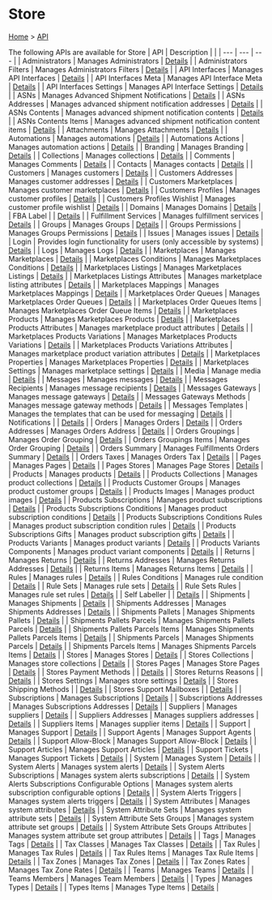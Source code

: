 # Store

[Home](../index.md) > [API](../index.md)

The following APIs are available for Store
| API | Description | |
| --- | --- | --- |
| Administrators | Manages Administrators | [Details](Administrators.md) |
| Administrators Filters | Manages Administrators Filters | [Details](Administrators_Filters.md) |
| API Interfaces | Manages API Interfaces | [Details](API_Interfaces.md) |
| API Interfaces Meta | Manages API Interface Meta | [Details](API_Interfaces_Meta.md) |
| API Interfaces Settings | Manages API Interface Settings | [Details](API_Interfaces_Settings.md) |
| ASNs | Manages Advanced Shipment Notifications | [Details](ASNs.md) |
| ASNs Addresses | Manages advanced shipment notification addresses | [Details](ASNs_Addresses.md) |
| ASNs Contents | Manages advanced shipment notification contents | [Details](ASNs_Contents.md) |
| ASNs Contents Items | Manages advanced shipment notification content items | [Details](ASNs_Contents_Items.md) |
| Attachments | Manages Attachments | [Details](Attachments.md) |
| Automations | Manages automations | [Details](Automations.md) |
| Automations Actions | Manages automation actions | [Details](Automations_Actions.md) |
| Branding | Manages Branding | [Details](Branding.md) |
| Collections | Manages collections | [Details](Collections.md) |
| Comments | Manages Comments | [Details](Comments.md) |
| Contacts | Manages contacts | [Details](Contacts.md) |
| Customers | Manages customers | [Details](Customers.md) |
| Customers Addresses | Manages customer addresses | [Details](Customers_Addresses.md) |
| Customers Marketplaces | Manages customer marketplaces | [Details](Customers_Marketplaces.md) |
| Customers Profiles | Manages customer profiles | [Details](Customers_Profiles.md) |
| Customers Profiles Wishlist | Manages customer profile wishlist | [Details](Customers_Profiles_Wishlist.md) |
| Domains | Manages Domains | [Details](Domains.md) |
| FBA Label |  | [Details](FBA_Label.md) |
| Fulfillment Services | Manages fulfillment services | [Details](Fulfillment_Services.md) |
| Groups | Manages Groups | [Details](Groups.md) |
| Groups Permissions | Manages Groups Permissions | [Details](Groups_Permissions.md) |
| Issues | Manages issues | [Details](Issues.md) |
| Login | Provides login functionality for users (only accessible by systems) | [Details](Login.md) |
| Logs | Manages Logs | [Details](Logs.md) |
| Marketplaces | Manages Marketplaces | [Details](Marketplaces.md) |
| Marketplaces Conditions | Manages Marketplaces Conditions | [Details](Marketplaces_Conditions.md) |
| Marketplaces Listings | Manages Marketplaces Listings | [Details](Marketplaces_Listings.md) |
| Marketplaces Listings Attributes | Manages marketplace listing attributes | [Details](Marketplaces_Listings_Attributes.md) |
| Marketplaces Mappings | Manages Marketplaces Mappings | [Details](Marketplaces_Mappings.md) |
| Marketplaces Order Queues | Manages Marketplaces Order Queues | [Details](Marketplaces_Order_Queues.md) |
| Marketplaces Order Queues Items | Manages Marketplaces Order Queue Items | [Details](Marketplaces_Order_Queues_Items.md) |
| Marketplaces Products | Manages Marketplaces Products | [Details](Marketplaces_Products.md) |
| Marketplaces Products Attributes | Manages marketplace product attributes | [Details](Marketplaces_Products_Attributes.md) |
| Marketplaces Products Variations | Manages Marketplaces Products Variations | [Details](Marketplaces_Products_Variations.md) |
| Marketplaces Products Variations Attributes | Manages marketplace product variation attributes | [Details](Marketplaces_Products_Variations_Attributes.md) |
| Marketplaces Properties | Manages Marketplaces Properties | [Details](Marketplaces_Properties.md) |
| Marketplaces Settings | Manages marketplace settings | [Details](Marketplaces_Settings.md) |
| Media | Manage media | [Details](Media.md) |
| Messages | Manages messages | [Details](Messages.md) |
| Messages Recipients | Manages message recipients | [Details](Messages_Recipients.md) |
| Messages Gateways | Manages message gateways | [Details](Messages_Gateways.md) |
| Messages Gateways Methods | Manages message gateway methods | [Details](Messages_Gateways_Methods.md) |
| Messages Templates | Manages the templates that can be used for messaging | [Details](Messages_Templates.md) |
| Notifications |  | [Details](Notifications.md) |
| Orders | Manages Orders | [Details](Orders.md) |
| Orders Addresses | Manages Orders Address | [Details](Orders_Addresses.md) |
| Orders Groupings | Manages Order Grouping | [Details](Orders_Groupings.md) |
| Orders Groupings Items | Manages Order Grouping | [Details](Orders_Groupings_Items.md) |
| Orders Summary | Manages Fulfillments Orders Summary | [Details](Orders_Summary.md) |
| Orders Taxes | Manages Orders Tax | [Details](Orders_Taxes.md) |
| Pages | Manages Pages | [Details](Pages.md) |
| Pages Stores | Manages Page Stores | [Details](Pages_Stores.md) |
| Products | Manages products | [Details](Products.md) |
| Products Collections | Manages product collections | [Details](Products_Collections.md) |
| Products Customer Groups | Manages product customer groups | [Details](Products_Customer_Groups.md) |
| Products Images | Manages product images | [Details](Products_Images.md) |
| Products Subscriptions | Manages product subscriptions | [Details](Products_Subscriptions.md) |
| Products Subscriptions Conditions | Manages product subscription conditions | [Details](Products_Subscriptions_Conditions.md) |
| Products Subscriptions Conditions Rules | Manages product subscription condition rules | [Details](Products_Subscriptions_Conditions_Rules.md) |
| Products Subscriptions Gifts | Manages product subscription gifts | [Details](Products_Subscriptions_Gifts.md) |
| Products Variants | Manages product variants | [Details](Products_Variants.md) |
| Products Variants Components | Manages product variant components | [Details](Products_Variants_Components.md) |
| Returns | Manages Returns | [Details](Returns.md) |
| Returns Addresses | Manages Returns Addresses | [Details](Returns_Addresses.md) |
| Returns Items | Manages Returns Items | [Details](Returns_Items.md) |
| Rules | Manages rules | [Details](Rules.md) |
| Rules Conditions | Manages rule condition | [Details](Rules_Conditions.md) |
| Rule Sets | Manages rule sets | [Details](Rule_Sets.md) |
| Rule Sets Rules | Manages rule set rules | [Details](Rule_Sets_Rules.md) |
| Self Labeller |  | [Details](Self_Labeller.md) |
| Shipments | Manages Shipments | [Details](Shipments.md) |
| Shipments Addresses | Manages Shipments Addresses | [Details](Shipments_Addresses.md) |
| Shipments Pallets | Manages Shipments Pallets | [Details](Shipments_Pallets.md) |
| Shipments Pallets Parcels | Manages Shipments Pallets Parcels | [Details](Shipments_Pallets_Parcels.md) |
| Shipments Pallets Parcels Items | Manages Shipments Pallets Parcels Items | [Details](Shipments_Pallets_Parcels_Items.md) |
| Shipments Parcels | Manages Shipments Parcels | [Details](Shipments_Parcels.md) |
| Shipments Parcels Items | Manages Shipments Parcels Items | [Details](Shipments_Parcels_Items.md) |
| Stores | Manages Stores | [Details](Stores.md) |
| Stores Collections | Manages store collections | [Details](Stores_Collections.md) |
| Stores Pages | Manages Store Pages | [Details](Stores_Pages.md) |
| Stores Payment Methods |  | [Details](Stores_Payment_Methods.md) |
| Stores Returns Reasons |  | [Details](Stores_Returns_Reasons.md) |
| Stores Settings | Manages store settings | [Details](Stores_Settings.md) |
| Stores Shipping Methods |  | [Details](Stores_Shipping_Methods.md) |
| Stores Support Mailboxes |  | [Details](Stores_Support_Mailboxes.md) |
| Subscriptions | Manages Subscriptions | [Details](Subscriptions.md) |
| Subscriptions Addresses | Manages Subscriptions Addresses | [Details](Subscriptions_Addresses.md) |
| Suppliers | Manages suppliers | [Details](Suppliers.md) |
| Suppliers Addresses | Manages suppliers addresses | [Details](Suppliers_Addresses.md) |
| Suppliers Items | Manages supplier items | [Details](Suppliers_Items.md) |
| Support | Manages Support | [Details](Support.md) |
| Support Agents | Manages Support Agents | [Details](Support_Agents.md) |
| Support Allow-Block | Manages Support Allow-Block | [Details](Support_Allow-Block.md) |
| Support Articles | Manages Support Articles | [Details](Support_Articles.md) |
| Support Tickets | Manages Support Tickets | [Details](Support_Tickets.md) |
| System | Manages System | [Details](System.md) |
| System Alerts | Manages system alerts | [Details](System_Alerts.md) |
| System Alerts Subscriptions | Manages system alerts subscriptions | [Details](System_Alerts_Subscriptions.md) |
| System Alerts Subscriptions Configurable Options | Manages system alerts subscription configurable options | [Details](System_Alerts_Subscriptions_Configurable_Options.md) |
| System Alerts Triggers | Manages system alerts triggers | [Details](System_Alerts_Triggers.md) |
| System Attributes | Manages system attributes | [Details](System_Attributes.md) |
| System Attribute Sets | Manages system attribute sets | [Details](System_Attribute_Sets.md) |
| System Attribute Sets Groups | Manages system attribute set groups | [Details](System_Attribute_Sets_Groups.md) |
| System Attribute Sets Groups Attributes | Manages system attribute set group attributes | [Details](System_Attribute_Sets_Groups_Attributes.md) |
| Tags | Manages Tags | [Details](Tags.md) |
| Tax Classes | Manages Tax Classes | [Details](Tax_Classes.md) |
| Tax Rules | Manages Tax Rules | [Details](Tax_Rules.md) |
| Tax Rules Items | Manages Tax Rule Items | [Details](Tax_Rules_Items.md) |
| Tax Zones | Manages Tax Zones | [Details](Tax_Zones.md) |
| Tax Zones Rates | Manages Tax Zone Rates | [Details](Tax_Zones_Rates.md) |
| Teams | Manages Teams | [Details](Teams.md) |
| Teams Members | Manages Team Members | [Details](Teams_Members.md) |
| Types | Manages Types | [Details](Types.md) |
| Types Items | Manages Type Items | [Details](Types_Items.md) |
